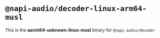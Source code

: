# `@napi-audio/decoder-linux-arm64-musl`

This is the **aarch64-unknown-linux-musl** binary for `@napi-audio/decoder`

